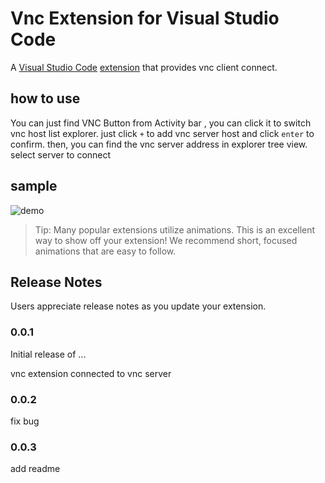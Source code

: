 # Vnc Extension for Visual Studio Code
A [Visual Studio Code](https://code.visualstudio.com/) [extension](https://marketplace.visualstudio.com/items?itemName=king2021.vnc-extension) that provides vnc client connect. 

## how to use 

You can just find VNC Button from Activity bar , you can click it to switch vnc host list explorer. just click ` + ` to add vnc server host and click `enter` to confirm. then,  you can find the vnc server address in explorer tree view. select  server to connect

## sample

![demo](https://raw.githubusercontent.com/sjlontheway/vscode-vn-c/main/doc/vnc-use.gif)


> Tip: Many popular extensions utilize animations. This is an excellent way to show off your extension! We recommend short, focused animations that are easy to follow.



## Release Notes

Users appreciate release notes as you update your extension.

### 0.0.1

Initial release of ...

vnc extension connected to vnc server

### 0.0.2

fix bug


### 0.0.3

add readme


